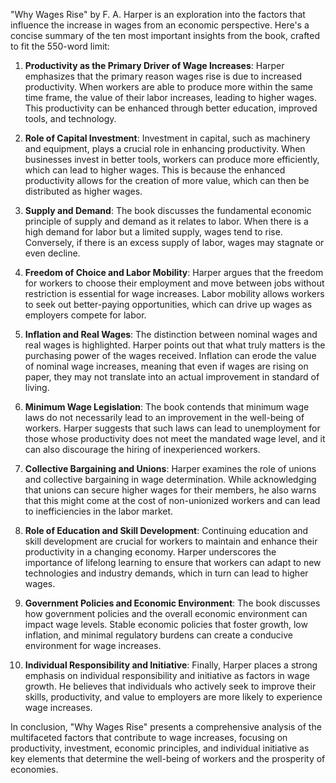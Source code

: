 "Why Wages Rise" by F. A. Harper is an exploration into the factors that influence the increase in wages from an economic perspective. Here's a concise summary of the ten most important insights from the book, crafted to fit the 550-word limit:

1. **Productivity as the Primary Driver of Wage Increases**: Harper emphasizes that the primary reason wages rise is due to increased productivity. When workers are able to produce more within the same time frame, the value of their labor increases, leading to higher wages. This productivity can be enhanced through better education, improved tools, and technology.

2. **Role of Capital Investment**: Investment in capital, such as machinery and equipment, plays a crucial role in enhancing productivity. When businesses invest in better tools, workers can produce more efficiently, which can lead to higher wages. This is because the enhanced productivity allows for the creation of more value, which can then be distributed as higher wages.

3. **Supply and Demand**: The book discusses the fundamental economic principle of supply and demand as it relates to labor. When there is a high demand for labor but a limited supply, wages tend to rise. Conversely, if there is an excess supply of labor, wages may stagnate or even decline.

4. **Freedom of Choice and Labor Mobility**: Harper argues that the freedom for workers to choose their employment and move between jobs without restriction is essential for wage increases. Labor mobility allows workers to seek out better-paying opportunities, which can drive up wages as employers compete for labor.

5. **Inflation and Real Wages**: The distinction between nominal wages and real wages is highlighted. Harper points out that what truly matters is the purchasing power of the wages received. Inflation can erode the value of nominal wage increases, meaning that even if wages are rising on paper, they may not translate into an actual improvement in standard of living.

6. **Minimum Wage Legislation**: The book contends that minimum wage laws do not necessarily lead to an improvement in the well-being of workers. Harper suggests that such laws can lead to unemployment for those whose productivity does not meet the mandated wage level, and it can also discourage the hiring of inexperienced workers.

7. **Collective Bargaining and Unions**: Harper examines the role of unions and collective bargaining in wage determination. While acknowledging that unions can secure higher wages for their members, he also warns that this might come at the cost of non-unionized workers and can lead to inefficiencies in the labor market.

8. **Role of Education and Skill Development**: Continuing education and skill development are crucial for workers to maintain and enhance their productivity in a changing economy. Harper underscores the importance of lifelong learning to ensure that workers can adapt to new technologies and industry demands, which in turn can lead to higher wages.

9. **Government Policies and Economic Environment**: The book discusses how government policies and the overall economic environment can impact wage levels. Stable economic policies that foster growth, low inflation, and minimal regulatory burdens can create a conducive environment for wage increases.

10. **Individual Responsibility and Initiative**: Finally, Harper places a strong emphasis on individual responsibility and initiative as factors in wage growth. He believes that individuals who actively seek to improve their skills, productivity, and value to employers are more likely to experience wage increases.

In conclusion, "Why Wages Rise" presents a comprehensive analysis of the multifaceted factors that contribute to wage increases, focusing on productivity, investment, economic principles, and individual initiative as key elements that determine the well-being of workers and the prosperity of economies.